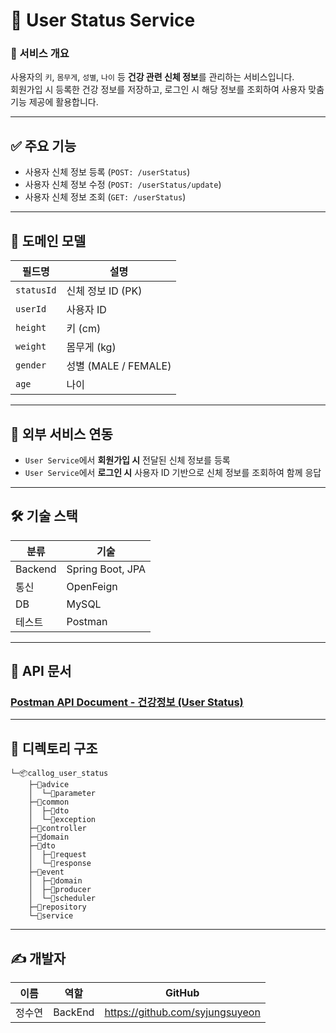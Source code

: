 # 🧍 User Status Service

### 📌 서비스 개요  
사용자의 `키`, `몸무게`, `성별`, `나이` 등 **건강 관련 신체 정보**를 관리하는 서비스입니다.  
회원가입 시 등록한 건강 정보를 저장하고, 로그인 시 해당 정보를 조회하여 사용자 맞춤 기능 제공에 활용합니다.

---

## ✅ 주요 기능

- 사용자 신체 정보 등록 (`POST: /userStatus`)
- 사용자 신체 정보 수정 (`POST: /userStatus/update`)
- 사용자 신체 정보 조회 (`GET: /userStatus`)

---

## 🧱 도메인 모델

| 필드명 | 설명 |
|--------|------|
| `statusId` | 신체 정보 ID (PK) |
| `userId` | 사용자 ID |
| `height` | 키 (cm) |
| `weight` | 몸무게 (kg) |
| `gender` | 성별 (MALE / FEMALE) |
| `age` | 나이 |

---

## 🔗 외부 서비스 연동

- `User Service`에서 **회원가입 시** 전달된 신체 정보를 등록
- `User Service`에서 **로그인 시** 사용자 ID 기반으로 신체 정보를 조회하여 함께 응답

---

## 🛠️ 기술 스택

| 분류 | 기술 |
|------|------|
| Backend | Spring Boot, JPA |
| 통신 | OpenFeign |
| DB | MySQL |
| 테스트 | Postman |

---

## 🔗 API 문서
### [Postman API Document - 건강정보 (User Status)](https://documenter.getpostman.com/view/20776466/2sB2xEBU7J)

---

## 🧩 디렉토리 구조
```
└─📦callog_user_status
    ├─📂advice
    │  └─📂parameter
    ├─📂common
    │  ├─📂dto
    │  └─📂exception
    ├─📂controller
    ├─📂domain
    ├─📂dto
    │  ├─📂request
    │  └─📂response
    ├─📂event
    │  ├─📂domain
    │  ├─📂producer
    │  └─📂scheduler
    ├─📂repository
    └─📂service
```

---
## ✍️ 개발자
| 이름 | 역할 | GitHub|
|------|------|--------|
| 정수연 | BackEnd |https://github.com/syjungsuyeon|

